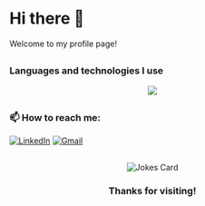 # Hi there 👋
Welcome to my profile page! 

##
### Languages and technologies I use
<p align="center">
  <a href="https://skillicons.dev">
    <img src="https://skillicons.dev/icons?i=js,html,css,react,redux,py,nodejs,express,flask,sqlite,postgres,github" />
  </a>
</p>

##
### 📫 How to reach me:
[![LinkedIn](https://img.shields.io/badge/linkedin-%230077B5.svg?style=for-the-badge&logo=linkedin&logoColor=white)](https://www.linkedin.com/in/carmelino-galang-53369a205)
[![Gmail](https://img.shields.io/badge/Gmail-D14836?style=for-the-badge&logo=gmail&logoColor=white)](mailto:clinog22@gmail.com)

##
<p align="center">
    <img src="https://readme-jokes.vercel.app/api?hideBorder" alt="Jokes Card" />
</p>
<h3 align="center">Thanks for visiting!</h3>


